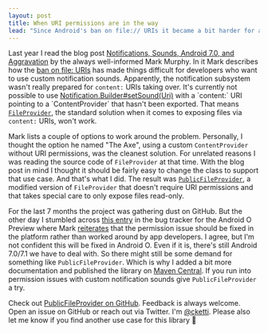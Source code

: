 ```yaml
---
layout: post
title: When URI permissions are in the way
lead: "Since Android's ban on file:// URIs it became a bit harder for apps to use custom notification sounds. Read how I modified FileProvider to do the heavy lifting for you."
---
```


Last year I read the blog post [Notifications, Sounds, Android 7.0, and Aggravation](https://commonsware.com/blog/2016/09/07/notifications-sounds-android-7p0-aggravation.html) by the always well-informed Mark Murphy. In it Mark describes how the [ban on file: URIs](https://commonsware.com/blog/2016/03/14/psa-file-scheme-ban-n-developer-preview.html) has made things difficult for developers who want to use custom notification sounds. Apparently, the notification subsystem wasn't really prepared for `content:` URIs taking over. It's currently not possible to use [Notification.Builder#setSound(Uri)](https://developer.android.com/reference/android/app/Notification.Builder.html#setSound(android.net.Uri)) with a `content:` URI pointing to a `ContentProvider` that hasn't been exported. That means [`FileProvider`](https://developer.android.com/reference/android/support/v4/content/FileProvider.html), the standard solution when it comes to exposing files via `content:` URIs, won't work.

Mark lists a couple of options to work around the problem. Personally, I thought the option he named "The Axe", using a custom `ContentProvider` without URI permissions, was the cleanest solution.
For unrelated reasons I was reading the source code of `FileProvider` at that time. With the blog post in mind I thought it should be fairly easy to change the class to support that use case. And that's what I did. The result was [`PublicFileProvider`](https://github.com/cketti/PublicFileProvider), a modified version of `FileProvider` that doesn't require URI permissions and that takes special care to only expose files read-only.

For the last 7 months the project was gathering dust on GitHub. But the other day I stumbled across [this entry](https://issuetracker.google.com/issues/36524161) in the bug tracker for the Android O Preview where Mark [reiterates](https://code.google.com/p/android/issues/detail?id=221899) that the permission issue should be fixed in the platform rather than worked around by app developers. I agree, but I'm not confident this will be fixed in Android O. Even if it is, there's still Android 7.0/7.1 we have to deal with. So there might still be some demand for something like `PublicFileProvider`. Which is why I added a bit more documentation and published the library on [Maven Central](http://search.maven.org/#search%7Cga%7C1%7Ca%3A%22public-fileprovider%22). If you run into permission issues with custom notification sounds give `PublicFileProvider` a try.

Check out [PublicFileProvider on GitHub](https://github.com/cketti/PublicFileProvider). Feedback is always welcome. Open an issue on GitHub or reach out via Twitter. I'm [@cketti](https://twitter.com/cketti).
Please also let me know if you find another use case for this library 🙂

